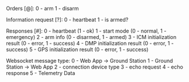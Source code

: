 Orders [@]:
0 - arm
1 - disarm

Information request [?]:
0 - heartbeat
1 - is armed?

Responses [#]:
0 - heartbeat (1 - ok)
1 - start mode (0 - normal, 1 - emergency)
2 - arm info (0 - disarmed, 1 - armed)
3 - ICM initialization result (0 - error, 1 - success)
4 - DMP initialization result (0 - error, 1 - success)
5 - GPS initialization result (0 - error, 1 - success)

Websocket message type:
0 - Web App -> Ground Station
1 - Ground Station -> Web App
2 - connection device type
3 - echo request
4 - echo response
5 - Telemetry Data